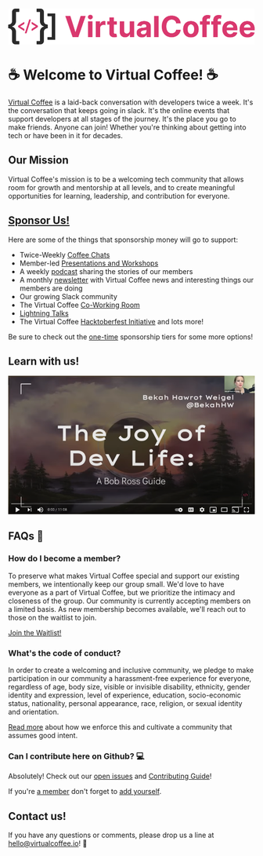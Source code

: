 ![Virtual Coffee full logo - brackets and carets making a mug shape before the words "Virtual Coffee"](https://github.com/Virtual-Coffee/.github/raw/main/virtual-coffee-full.png)

# :coffee: Welcome to Virtual Coffee! :coffee:

[Virtual Coffee](https://virtualcoffee.io) is a laid-back conversation with developers twice a week. It's the conversation that keeps going in slack. It's the online events that support developers at all stages of the journey. It's the place you go to make friends. Anyone can join! Whether you're thinking about getting into tech or have been in it for decades.

## Our Mission

Virtual Coffee's mission is to be a welcoming tech community that allows room for growth and mentorship at all levels, and to create meaningful opportunities for learning, leadership, and contribution for everyone.

## [Sponsor Us!](https://github.com/sponsors/Virtual-Coffee)

Here are some of the things that sponsorship money will go to support:

- Twice-Weekly [Coffee Chats](https://virtualcoffee.io/events/)
- Member-led [Presentations and Workshops](https://www.youtube.com/playlist?list=PLh9uT23TA65idCyc_orC85RefgY_-fKsG)
- A weekly [podcast](https://virtualcoffee.io/podcast/) sharing the stories of our members
- A monthly [newsletter](https://virtualcoffee.io/newsletter/) with Virtual Coffee news and interesting things our members are doing
- Our growing Slack community
- The Virtual Coffee [Co-Working Room](https://dev.to/virtualcoffee/how-the-virtual-coffee-coworking-room-works-2a89)
- [Lightning Talks](https://www.youtube.com/playlist?list=PLh9uT23TA65infGqUUaVibI0IssI0G6NY)
- The Virtual Coffee [Hacktoberfest Initiative](https://hacktoberfest.virtualcoffee.io)
  and lots more!

Be sure to check out the [one-time](https://github.com/sponsors/Virtual-Coffee?frequency=one-time) sponsorship tiers for some more options!

## Learn with us!

[![A youtube video thumbnail showing 'Bekah Hawrot Wigel @BekahHW The Joy of Dev Life: A Bob Ross Guide'](https://github.com/Virtual-Coffee/.github/raw/main/TheJoyOfDevLifePreview.png)](https://www.youtube.com/c/virtualcoffeeio)

## FAQs :pencil:

### How do I become a member?

To preserve what makes Virtual Coffee special and support our existing members, we intentionally keep our group small. We'd love to have everyone as a part of Virtual Coffee, but we prioritize the intimacy and closeness of the group. Our community is currently accepting members on a limited basis. As new membership becomes available, we'll reach out to those on the waitlist to join.

[Join the Waitlist!](https://virtualcoffee.io/join)

### What's the code of conduct?

In order to create a welcoming and inclusive community, we pledge to make participation in our community a harassment-free experience for everyone, regardless of age, body size, visible or invisible disability, ethnicity, gender identity and expression, level of experience, education, socio-economic status, nationality, personal appearance, race, religion, or sexual identity and orientation.

[Read more](https://virtualcoffee.io/code-of-conduct) about how we enforce this and cultivate a community that assumes good intent.

### Can I contribute here on Github? :computer:

Absolutely! Check out our [open issues](https://github.com/Virtual-Coffee/virtualcoffee.io/issues) and [Contributing Guide](https://github.com/Virtual-Coffee/virtualcoffee.io/blob/main/CONTRIBUTING.md)!

If you're [a member](https://virtualcoffee.io/members/) don't forget to [add yourself](https://github.com/Virtual-Coffee/virtualcoffee.io/issues/13).

## Contact us!

If you have any questions or comments, please drop us a line at hello@virtualcoffee.io! :email:
